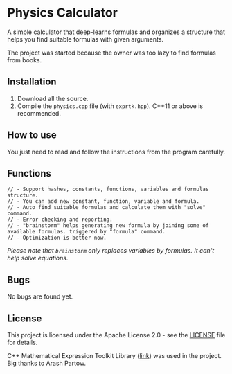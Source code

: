 # Physics Calculator

A simple calculator that deep-learns formulas and organizes a structure that helps you find suitable formulas with given arguments.

The project was started because the owner was too lazy to find formulas from books.

## Installation

1. Download all the source.
2. Compile the `physics.cpp` file (with `exprtk.hpp`). C++11 or above is recommended.

## How to use

You just need to read and follow the instructions from the program carefully.

## Functions

```
// - Support hashes, constants, functions, variables and formulas structure.
// - You can add new constant, function, variable and formula.
// - Auto find suitable formulas and calculate them with "solve" command.
// - Error checking and reporting.
// - "brainstorm" helps generating new formula by joining some of available formulas. triggered by "formula" command.
// - Optimization is better now.
```

*Please note that `brainstorm` only replaces variables by formulas. It can't help solve equations.*

## Bugs

No bugs are found yet.

## License

This project is licensed under the Apache License 2.0 - see the [LICENSE](LICENSE) file for details.

C++ Mathematical Expression Toolkit Library ([link](http://www.partow.net/programming/exprtk/index.html)) was used in the project. Big thanks to Arash Partow.